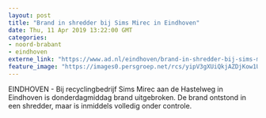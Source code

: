 ```yaml
---
layout: post
title: "Brand in shredder bij Sims Mirec in Eindhoven"
date: Thu, 11 Apr 2019 13:22:00 GMT
categories: 
- noord-brabant 
- eindhoven 
externe_link: "https://www.ad.nl/eindhoven/brand-in-shredder-bij-sims-mirec-in-eindhoven~a9fd8d3d/"
feature_image: "https://images0.persgroep.net/rcs/yipV3gXUiQkjAZDjKow1UKGoPFs/diocontent/145313400/_fitwidth/400/?appId=21791a8992982cd8da851550a453bd7f&quality=0.7"
---
```


EINDHOVEN - Bij recyclingbedrijf Sims Mirec aan de Hastelweg in Eindhoven is donderdagmiddag brand uitgebroken. De brand ontstond in een shredder, maar is inmiddels volledig onder controle.
